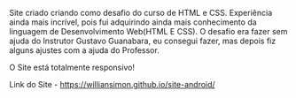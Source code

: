 Site criado criando como desafio do curso de HTML e CSS. Experiência ainda mais incrível, pois fui adquirindo ainda mais conhecimento da linguagem de Desenvolvimento Web(HTML E CSS). O desafio era fazer sem ajuda do Instrutor Gustavo Guanabara, eu consegui fazer, mas depois fiz alguns ajustes com a ajuda do Professor. 

O Site está totalmente responsivo!

Link do Site - https://williansimon.github.io/site-android/
